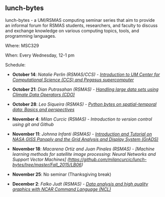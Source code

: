 ## lunch-bytes

lunch-bytes - a UM/RSMAS computing seminar series that aim to provide an informal
forum for RSMAS students, researchers, and faculty to discuss and exchange knowledge
on various computing topics, tools, and programming languages.

Where: MSC329

When: Every Wednesday, 12-1 pm

Schedule:

* **October 14**: *Natalie Perlin (RSMAS/CCS) - [Introduction to UM Center for Computational Science (CCS) and Pegasus supercomputer](https://github.com/milancurcic/lunch-bytes/tree/master/Fall_2015/LB01)*

* **October 21**: *Dian Putrasahan (RSMAS) - [Handling large data sets using Climate Data Operators (CDO)](https://github.com/milancurcic/lunch-bytes/tree/master/Fall_2015/LB02)*

* **October 28**: *Leo Siqueira (RSMAS) - [Python bytes on spatial-temporal data: Basics and perspectives](https://github.com/milancurcic/lunch-bytes/tree/master/Fall_2015/LB03)*

* **November 4**: *Milan Curcic (RSMAS) - Introduction to version control using git and Github*

* **November 11**: *Johnna Infanti (RSMAS) - [Introduction and Tutorial on NASA GISS Panoply and the Grid Analysis and Display System (GrADS)](https://github.com/milancurcic/lunch-bytes/tree/master/Fall_2015/LB05)*

* **November 18**: *Macarena Ortiz and Juan Pinales (RSMAS) - 
[Machine learning methods for satellite image processing: Neural Networks and Support Vector Machines]
(https://github.com/milancurcic/lunch-bytes/tree/master/Fall_2015/LB06)*

* **November 25**: No seminar (Thanksgiving break)

* **December 2**: *Falko Judt (RSMAS) - [Data analysis and high quality graphics with NCAR Command Language (NCL)](https://github.com/milancurcic/lunch-bytes/tree/master/Fall_2015/LB07)*
